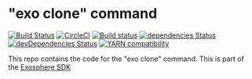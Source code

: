 # "exo clone" command

[![Build Status](https://travis-ci.org/Originate/exo-clone.svg?branch=master)](https://travis-ci.org/Originate/exo-clone)
[![CircleCI](https://circleci.com/gh/Originate/exo-clone.svg?style=shield)](https://circleci.com/gh/Originate/exo-clone)
[![Build status](https://ci.appveyor.com/api/projects/status/gsfek5qyasp43wmk?svg=true&passingText=windows%20passing&failingText=windows%20failing&pendingText=windows%20pending)](https://ci.appveyor.com/project/kevgo/exo-clone)
[![dependencies Status](https://david-dm.org/Originate/exo-clone/status.svg)](https://david-dm.org/Originate/exo-clone)
[![devDependencies Status](https://david-dm.org/Originate/exo-clone/dev-status.svg)](https://david-dm.org/Originate/exo-clone?type=dev)
[![YARN compatibility](https://img.shields.io/badge/yarn-compatible-brightgreen.svg)](https://yarnpkg.com)

This repo contains the code for the "exo clone" command.
This is part of the [Exosphere SDK](https://github.com/Originate/exosphere-sdk)
